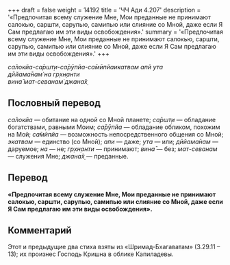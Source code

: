 +++
draft = false
weight = 14192
title = 'ЧЧ Ади 4.207'
description = '«Предпочитая всему служение Мне, Мои преданные не принимают салокью, саршти, сарупью, самипью или слияние со Мной, даже если Я Сам предлагаю им эти виды освобождения».'
summary = '«Предпочитая всему служение Мне, Мои преданные не принимают салокью, саршти, сарупью, самипью или слияние со Мной, даже если Я Сам предлагаю им эти виды освобождения».'
+++

_са̄локйа-са̄ршт̣и-са̄рӯпйа-са̄мӣпйаикатвам апй ута  
дӣйама̄нам̇ на гр̣хн̣анти  
вина̄ мат-севанам̇ джана̄х̣_

## Пословный перевод

_са̄локйа_ — обитание на одной со Мной планете; _са̄ршт̣и_ — обладание богатствами, равными Моим; _са̄рӯпйа_ — обладание обликом, похожим на Мой; _са̄мӣпйа_ — возможность непосредственного общения со Мной; _экатвам_ — единство (со Мной); _апи_ — даже; _ута_ — или; _дӣйама̄нам_ — даруемое; _на_ — не; _гр̣хн̣анти_ — принимают; _вина̄_ — без; _мат_\-_севанам_ — служения Мне; _джана̄х̣_ — преданные.

## Перевод

**«Предпочитая всему служение Мне, Мои преданные не принимают салокью, саршти, сарупью, самипью или слияние со Мной, даже если Я Сам предлагаю им эти виды освобождения».**

## Комментарий

Этот и предыдущие два стиха взяты из «Шримад-Бхагаватам» (3.29.11 – 13); их произнес Господь Кришна в облике Капиладевы.
